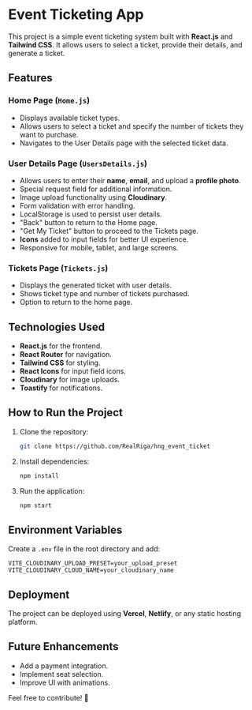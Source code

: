 # Event Ticketing App

This project is a simple event ticketing system built with **React.js** and **Tailwind CSS**. It allows users to select a ticket, provide their details, and generate a ticket.

## Features

### Home Page (`Home.js`)
- Displays available ticket types.
- Allows users to select a ticket and specify the number of tickets they want to purchase.
- Navigates to the User Details page with the selected ticket data.

### User Details Page (`UsersDetails.js`)
- Allows users to enter their **name**, **email**, and upload a **profile photo**.
- Special request field for additional information.
- Image upload functionality using **Cloudinary**.
- Form validation with error handling.
- LocalStorage is used to persist user details.
- "Back" button to return to the Home page.
- "Get My Ticket" button to proceed to the Tickets page.
- **Icons** added to input fields for better UI experience.
- Responsive for mobile, tablet, and large screens.

### Tickets Page (`Tickets.js`)
- Displays the generated ticket with user details.
- Shows ticket type and number of tickets purchased.
- Option to return to the home page.

## Technologies Used
- **React.js** for the frontend.
- **React Router** for navigation.
- **Tailwind CSS** for styling.
- **React Icons** for input field icons.
- **Cloudinary** for image uploads.
- **Toastify** for notifications.

## How to Run the Project
1. Clone the repository:
   ```sh
   git clone https://github.com/RealRiga/hng_event_ticket
   ```
2. Install dependencies:
   ```sh
   npm install
   ```
3. Run the application:
   ```sh
   npm start
   ```

## Environment Variables
Create a `.env` file in the root directory and add:
```
VITE_CLOUDINARY_UPLOAD_PRESET=your_upload_preset
VITE_CLOUDINARY_CLOUD_NAME=your_cloudinary_name
```

## Deployment
The project can be deployed using **Vercel**, **Netlify**, or any static hosting platform.

## Future Enhancements
- Add a payment integration.
- Implement seat selection.
- Improve UI with animations.

Feel free to contribute! 🚀

